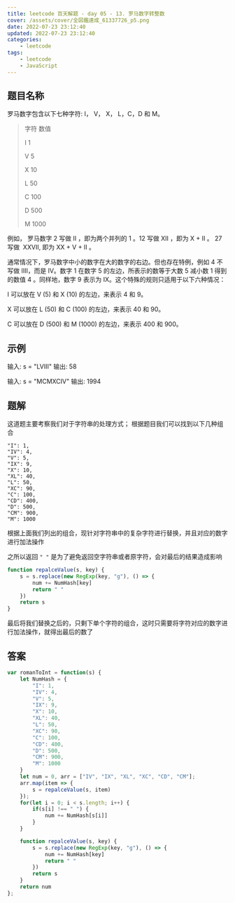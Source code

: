 ```yaml
---
title: leetcode 百天解题 - day 05 - 13. 罗马数字转整数
cover: /assets/cover/全図鑑達成_61337726_p5.png
date: 2022-07-23 23:12:40
updated: 2022-07-23 23:12:40
categories:
    - leetcode
tags:
    - leetcode
    - JavaScript
---
```


## 题目名称
罗马数字包含以下七种字符: I， V， X， L，C，D 和 M。

> 字符          数值
>
> I             1
>
> V             5
>
> X             10
>
> L             50
>
> C             100
>
> D             500
>
> M             1000
>
例如， 罗马数字 2 写做 II ，即为两个并列的 1 。12 写做 XII ，即为 X + II 。 27 写做  XXVII, 即为 XX + V + II 。

通常情况下，罗马数字中小的数字在大的数字的右边。但也存在特例，例如 4 不写做 IIII，而是 IV。数字 1 在数字 5 的左边，所表示的数等于大数 5 减小数 1 得到的数值 4 。同样地，数字 9 表示为 IX。这个特殊的规则只适用于以下六种情况：

I 可以放在 V (5) 和 X (10) 的左边，来表示 4 和 9。

X 可以放在 L (50) 和 C (100) 的左边，来表示 40 和 90。 

C 可以放在 D (500) 和 M (1000) 的左边，来表示 400 和 900。

## 示例

输入: s = "LVIII"
输出: 58

输入: s = "MCMXCIV"
输出: 1994

## 题解

这道题主要考察我们对于字符串的处理方式；
根据题目我们可以找到以下几种组合
>
    "I": 1,
    "IV": 4,
    "V": 5,
    "IX": 9,
    "X": 10,
    "XL": 40,
    "L": 50,
    "XC": 90,
    "C": 100,
    "CD": 400,
    "D": 500,
    "CM": 900,
    "M": 1000
>
根据上面我们列出的组合，现针对字符串中的复杂字符进行替换，并且对应的数字进行加法操作

之所以返回 `" "` 是为了避免返回空字符串或者原字符，会对最后的结果造成影响

~~~js
function repalceValue(s, key) {
    s = s.replace(new RegExp(key, "g"), () => {
        num += NumHash[key]
        return " "
    })
    return s
}
~~~
最后将我们替换之后的，只剩下单个字符的组合，这时只需要将字符对应的数字进行加法操作，就得出最后的数了

## 答案

~~~js
var romanToInt = function(s) {
    let NumHash = {
        "I": 1,
        "IV": 4,
        "V": 5,
        "IX": 9,
        "X": 10,
        "XL": 40,
        "L": 50,
        "XC": 90,
        "C": 100,
        "CD": 400,
        "D": 500,
        "CM": 900,
        "M": 1000
    }
    let num = 0, arr = ["IV", "IX", "XL", "XC", "CD", "CM"];
    arr.map(item => {
        s = repalceValue(s, item)
    });
    for(let i = 0; i < s.length; i++) {
        if(s[i] !== " ") {
            num += NumHash[s[i]]
        }
    }

    function repalceValue(s, key) {
        s = s.replace(new RegExp(key, "g"), () => {
            num += NumHash[key]
            return " "
        })
        return s
    }
    return num
};
~~~